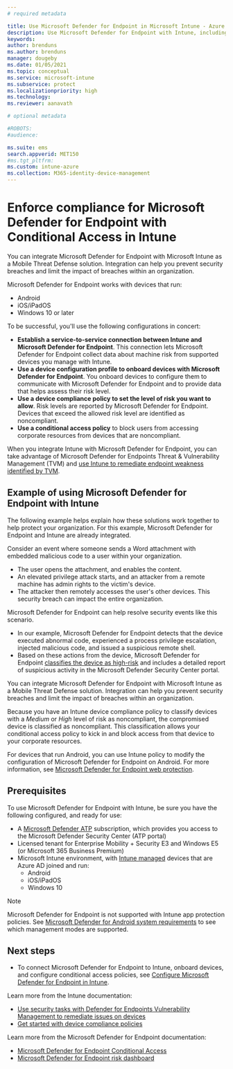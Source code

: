 ```yaml
---
# required metadata

title: Use Microsoft Defender for Endpoint in Microsoft Intune - Azure | Microsoft Docs
description: Use Microsoft Defender for Endpoint with Intune, including setup and configuration, onboarding of your Intune devices, and then use a devices Defender for Endpoint risk assessment with your Intune device compliance and conditional access policies to protect network resources.
keywords:
author: brenduns 
ms.author: brenduns
manager: dougeby
ms.date: 01/05/2021
ms.topic: conceptual
ms.service: microsoft-intune
ms.subservice: protect
ms.localizationpriority: high
ms.technology:
ms.reviewer: aanavath

# optional metadata

#ROBOTS:
#audience:

ms.suite: ems
search.appverid: MET150
#ms.tgt_pltfrm:
ms.custom: intune-azure
ms.collection: M365-identity-device-management
---
```



# Enforce compliance for Microsoft Defender for Endpoint with Conditional Access in Intune

You can integrate Microsoft Defender for Endpoint with Microsoft Intune as a Mobile Threat Defense solution. Integration can help you prevent security breaches and limit the impact of breaches within an organization.

Microsoft Defender for Endpoint works with devices that run:
- Android
- iOS/iPadOS
- Windows 10 or later

To be successful, you'll use the following configurations in concert:

- **Establish a service-to-service connection between Intune and Microsoft Defender for Endpoint**. This connection lets Microsoft Defender for Endpoint collect data about machine risk from supported devices you manage with Intune.
- **Use a device configuration profile to onboard devices with Microsoft Defender for Endpoint**. You onboard devices to configure them to communicate with Microsoft Defender for Endpoint and to provide data that helps assess their risk level.
- **Use a device compliance policy to set the level of risk you want to allow**. Risk levels are reported by Microsoft Defender for Endpoint. Devices that exceed the allowed risk level are identified as noncompliant.
- **Use a conditional access policy** to block users from accessing corporate resources from devices that are noncompliant.

When you integrate Intune with Microsoft Defender for Endpoint, you can take advantage of Microsoft Defender for Endpoints Threat & Vulnerability Management (TVM) and [use Intune to remediate endpoint weakness identified by TVM](atp-manage-vulnerabilities.md).

## Example of using Microsoft Defender for Endpoint with Intune

The following example helps explain how these solutions work together to help protect your organization. For this example, Microsoft Defender for Endpoint and Intune are already integrated.

Consider an event where someone sends a Word attachment with embedded malicious code to a user within your organization.

- The user opens the attachment, and enables the content.
- An elevated privilege attack starts, and an attacker from a remote machine has admin rights to the victim's device.
- The attacker then remotely accesses the user's other devices. This security breach can impact the entire organization.

Microsoft Defender for Endpoint can help resolve security events like this scenario.

- In our example, Microsoft Defender for Endpoint detects that the device executed abnormal code, experienced a process privilege escalation, injected malicious code, and issued a suspicious remote shell.
- Based on these actions from the device, Microsoft Defender for Endpoint [classifies the device as high-risk](/windows/security/threat-protection/microsoft-defender-atp/alerts-queue#severity) and includes a detailed report of suspicious activity in the Microsoft Defender Security Center portal.

You can integrate Microsoft Defender for Endpoint with Microsoft Intune as a Mobile Threat Defense solution. Integration can help you prevent security breaches and limit the impact of breaches within an organization.

Because you have an Intune device compliance policy to classify devices with a *Medium* or *High* level of risk as noncompliant, the compromised device is classified as noncompliant. This classification allows your conditional access policy to kick in and block access from that device to your corporate resources.

For devices that run Android, you can use Intune policy to modify the configuration of Microsoft Defender for Endpoint on Android. For more information, see [Microsoft Defender for Endpoint web protection](../protect/advanced-threat-protection-manage-android.md).

## Prerequisites

To use Microsoft Defender for Endpoint with Intune, be sure you have the following configured, and ready for use:

- A [Microsoft Defender ATP](/windows/security/threat-protection/microsoft-defender-atp/microsoft-defender-advanced-threat-protection) subscription, which provides you access to the Microsoft Defender Security Center (ATP portal)
- Licensed tenant for Enterprise Mobility + Security E3 and Windows E5 (or Microsoft 365 Business Premium)
- Microsoft Intune environment, with [Intune managed](../enrollment/windows-enroll.md) devices that are Azure AD joined and run:
  - Android
  - iOS/iPadOS
  - Windows 10

> [!NOTE]
> Microsoft Defender for Endpoint is not supported with Intune app protection policies. See [Microsoft Defender for Android system requirements](/windows/security/threat-protection/microsoft-defender-atp/microsoft-defender-atp-android#system-requirements) to see which management modes are supported. 

## Next steps

- To connect Microsoft Defender for Endpoint to Intune, onboard devices, and configure conditional access policies, see [Configure Microsoft Defender for Endpoint in Intune](../protect/advanced-threat-protection-configure.md).

Learn more from the Intune documentation:

- [Use security tasks with Defender for Endpoints Vulnerability Management to remediate issues on devices](atp-manage-vulnerabilities.md)
- [Get started with device compliance policies](device-compliance-get-started.md)

Learn more from the Microsoft Defender for Endpoint documentation:

- [Microsoft Defender for Endpoint Conditional Access](/windows/security/threat-protection/microsoft-defender-atp/conditional-access)
- [Microsoft Defender for Endpoint risk dashboard](/windows/security/threat-protection/microsoft-defender-atp/security-operations-dashboard)
